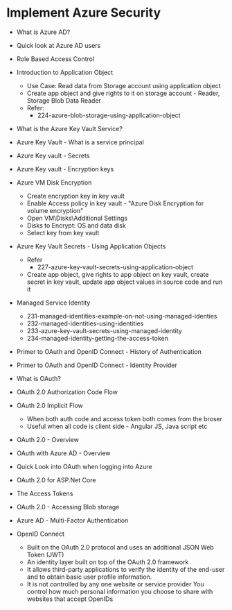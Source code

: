 # Implement Azure Security
- What is Azure AD?
- Quick look at Azure AD users
- Role Based Access Control
- Introduction to Application Object
  - Use Case: Read data from Storage account using application object
  - Create app object and give rights to it on storage account - Reader, Storage Blob Data Reader
  - Refer:
    - 224-azure-blob-storage-using-application-object
- What is the Azure Key Vault Service?
- Azure Key Vault - What is a service principal
- Azure Key vault - Secrets
- Azure Key vault - Encryption keys
- Azure VM Disk Encryption
  - Create encryption key in key vault
  - Enable Access policy in key vault - "Azure Disk Encryption for volume encryption"
  - Open VM\Disks\Additional Settings
  - Disks to Encrypt: OS and data disk
  - Select key from key vault
- Azure Key Vault Secrets - Using Application Objects
  - Refer
    - 227-azure-key-vault-secrets-using-application-object
  - Create app object, give rights to app object on key vault, create secret in key vault, update app object values in source code and run it

- Managed Service Identity
  - 231-managed-identities-example-on-not-using-managed-identies
  - 232-managed-identities-using-identities
  - 233-azure-key-vault-secrets-using-managed-identity
  - 234-managed-identity-getting-the-access-token

- Primer to OAuth and OpenID Connect - History of Authentication
- Primer to OAuth and OpenID Connect - Identity Provider
- What is OAuth?
- OAuth 2.0 Authorization Code Flow
- OAuth 2.0 Implicit Flow
  - When both auth code and access token both comes from the broser
  - Useful when all code is client side - Angular JS, Java script etc
- OAuth 2.0 - Overview
- OAuth with Azure AD - Overview
- Quick Look into OAuth when logging into Azure
- OAuth 2.0 for ASP.Net Core
- The Access Tokens
- OAuth 2.0 - Accessing Blob storage
- Azure AD - Multi-Factor Authentication
- OpenID Connect
  - Built on the OAuth 2.0 protocol and uses an additional JSON Web Token (JWT)
  - An identity layer built on top of the OAuth 2.0 framework
  - It allows third-party applications to verify the identity of the end-user and to obtain basic user profile information.
  - It is not controlled by any one website or service provider
  You control how much personal information you choose to share with websites that accept OpenIDs

